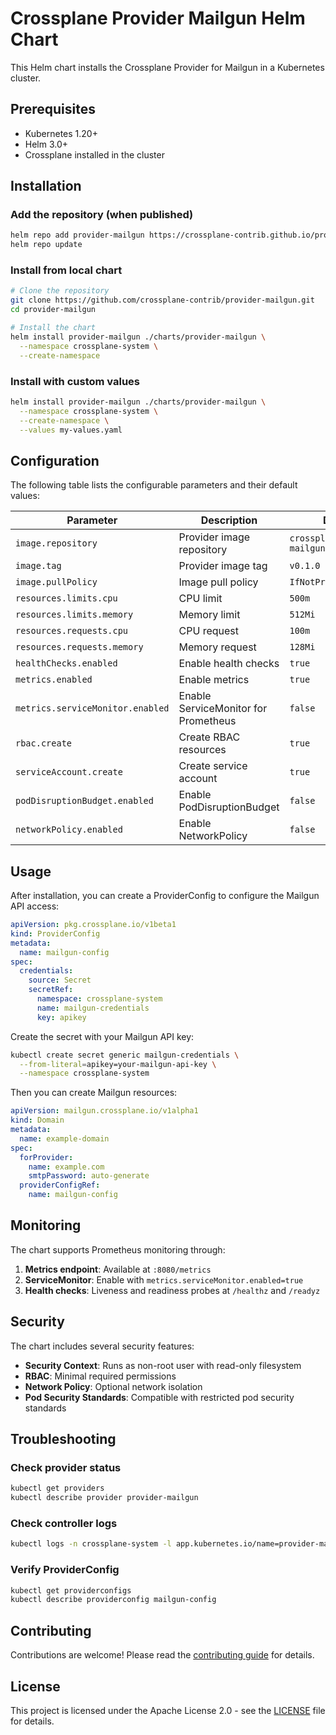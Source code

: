 # Crossplane Provider Mailgun Helm Chart

This Helm chart installs the Crossplane Provider for Mailgun in a Kubernetes cluster.

## Prerequisites

- Kubernetes 1.20+
- Helm 3.0+
- Crossplane installed in the cluster

## Installation

### Add the repository (when published)

```bash
helm repo add provider-mailgun https://crossplane-contrib.github.io/provider-mailgun
helm repo update
```

### Install from local chart

```bash
# Clone the repository
git clone https://github.com/crossplane-contrib/provider-mailgun.git
cd provider-mailgun

# Install the chart
helm install provider-mailgun ./charts/provider-mailgun \
  --namespace crossplane-system \
  --create-namespace
```

### Install with custom values

```bash
helm install provider-mailgun ./charts/provider-mailgun \
  --namespace crossplane-system \
  --create-namespace \
  --values my-values.yaml
```

## Configuration

The following table lists the configurable parameters and their default values:

| Parameter | Description | Default |
|-----------|-------------|---------|
| `image.repository` | Provider image repository | `crossplane/provider-mailgun` |
| `image.tag` | Provider image tag | `v0.1.0` |
| `image.pullPolicy` | Image pull policy | `IfNotPresent` |
| `resources.limits.cpu` | CPU limit | `500m` |
| `resources.limits.memory` | Memory limit | `512Mi` |
| `resources.requests.cpu` | CPU request | `100m` |
| `resources.requests.memory` | Memory request | `128Mi` |
| `healthChecks.enabled` | Enable health checks | `true` |
| `metrics.enabled` | Enable metrics | `true` |
| `metrics.serviceMonitor.enabled` | Enable ServiceMonitor for Prometheus | `false` |
| `rbac.create` | Create RBAC resources | `true` |
| `serviceAccount.create` | Create service account | `true` |
| `podDisruptionBudget.enabled` | Enable PodDisruptionBudget | `false` |
| `networkPolicy.enabled` | Enable NetworkPolicy | `false` |

## Usage

After installation, you can create a ProviderConfig to configure the Mailgun API access:

```yaml
apiVersion: pkg.crossplane.io/v1beta1
kind: ProviderConfig
metadata:
  name: mailgun-config
spec:
  credentials:
    source: Secret
    secretRef:
      namespace: crossplane-system
      name: mailgun-credentials
      key: apikey
```

Create the secret with your Mailgun API key:

```bash
kubectl create secret generic mailgun-credentials \
  --from-literal=apikey=your-mailgun-api-key \
  --namespace crossplane-system
```

Then you can create Mailgun resources:

```yaml
apiVersion: mailgun.crossplane.io/v1alpha1
kind: Domain
metadata:
  name: example-domain
spec:
  forProvider:
    name: example.com
    smtpPassword: auto-generate
  providerConfigRef:
    name: mailgun-config
```

## Monitoring

The chart supports Prometheus monitoring through:

1. **Metrics endpoint**: Available at `:8080/metrics`
2. **ServiceMonitor**: Enable with `metrics.serviceMonitor.enabled=true`
3. **Health checks**: Liveness and readiness probes at `/healthz` and `/readyz`

## Security

The chart includes several security features:

- **Security Context**: Runs as non-root user with read-only filesystem
- **RBAC**: Minimal required permissions
- **Network Policy**: Optional network isolation
- **Pod Security Standards**: Compatible with restricted pod security standards

## Troubleshooting

### Check provider status

```bash
kubectl get providers
kubectl describe provider provider-mailgun
```

### Check controller logs

```bash
kubectl logs -n crossplane-system -l app.kubernetes.io/name=provider-mailgun
```

### Verify ProviderConfig

```bash
kubectl get providerconfigs
kubectl describe providerconfig mailgun-config
```

## Contributing

Contributions are welcome! Please read the [contributing guide](../../CONTRIBUTING.md) for details.

## License

This project is licensed under the Apache License 2.0 - see the [LICENSE](../../LICENSE) file for details.
